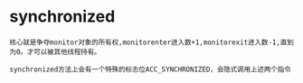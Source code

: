 # synchronized
    核心就是争夺monitor对象的所有权,monitorenter进入数+1,monitorexit进入数-1,直到为0。才可以被其他线程持有。  

    synchronized方法上会有一个特殊的标志位ACC_SYNCHRONIZED，会隐式调用上述两个指令
